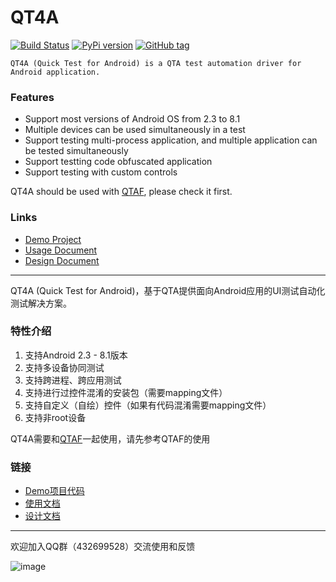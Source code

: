 # QT4A

[![Build Status](https://travis-ci.org/Tencent/QT4A.svg?branch=master)](https://travis-ci.org/Tencent/QT4A) 
[![PyPi version](https://img.shields.io/pypi/v/qt4a.svg)](https://pypi.python.org/pypi/qt4a/) 
[![GitHub tag](https://img.shields.io/github/tag/Tencent/QT4A.svg)](https://GitHub.com/Tencent/QT4A/tags/)

`QT4A (Quick Test for Android) is a QTA test automation driver for Android application.`

### Features

 * Support most versions of Android OS from 2.3 to 8.1 
 * Multiple devices can be used simultaneously in a test
 * Support testing multi-process application, and multiple application can be tested simultaneously
 * Support testting code obfuscated application
 * Support testing with custom controls
 
QT4A should be used with [QTAF](https://github.com/Tencent/QTAF), please check it first.

### Links
* [Demo Project](https://github.com/qtacore/QT4ADemoProj)
* [Usage Document](https://qt4a.readthedocs.io/zh_CN/latest/index.html)
* [Design Document](https://github.com/Tencent/QT4A/blob/master/design.md)

-------------------------

QT4A (Quick Test for Android)，基于QTA提供面向Android应用的UI测试自动化测试解决方案。

### 特性介绍

1. 支持Android 2.3 - 8.1版本
2. 支持多设备协同测试
3. 支持跨进程、跨应用测试
4. 支持进行过控件混淆的安装包（需要mapping文件）
5. 支持自定义（自绘）控件（如果有代码混淆需要mapping文件）
6. 支持非root设备

QT4A需要和[QTAF](https://github.com/Tencent/QTAF)一起使用，请先参考QTAF的使用

### 链接

* [Demo项目代码](https://github.com/qtacore/QT4ADemoProj)
* [使用文档](https://qt4a.readthedocs.io/zh_CN/latest/index.html)
* [设计文档](https://github.com/Tencent/QT4A/blob/master/design.md)

------------------------------

欢迎加入QQ群（432699528）交流使用和反馈

![image](https://github.com/Tencent/QTAF/blob/master/docs/misc/qq_group.png)
